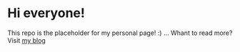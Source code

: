 # Hi everyone!
This repo is the placeholder for my personal page! :) ... Whant to read more? Visit [my blog](http://mauricioaraya.net)
